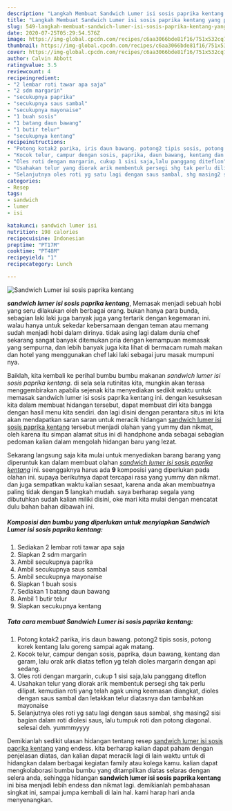 ```yaml
---
description: "Langkah Membuat Sandwich Lumer isi sosis paprika kentang yang praktis"
title: "Langkah Membuat Sandwich Lumer isi sosis paprika kentang yang praktis"
slug: 549-langkah-membuat-sandwich-lumer-isi-sosis-paprika-kentang-yang-praktis
date: 2020-07-25T05:29:54.576Z
image: https://img-global.cpcdn.com/recipes/c6aa3066bde81f16/751x532cq70/sandwich-lumer-isi-sosis-paprika-kentang-foto-resep-utama.jpg
thumbnail: https://img-global.cpcdn.com/recipes/c6aa3066bde81f16/751x532cq70/sandwich-lumer-isi-sosis-paprika-kentang-foto-resep-utama.jpg
cover: https://img-global.cpcdn.com/recipes/c6aa3066bde81f16/751x532cq70/sandwich-lumer-isi-sosis-paprika-kentang-foto-resep-utama.jpg
author: Calvin Abbott
ratingvalue: 3.5
reviewcount: 4
recipeingredient:
- "2 lembar roti tawar apa saja"
- "2 sdm margarin"
- "secukupnya paprika"
- "secukupnya saus sambal"
- "secukupnya mayonaise"
- "1 buah sosis"
- "1 batang daun bawang"
- "1 butir telur"
- "secukupnya kentang"
recipeinstructions:
- "Potong kotak2 parika, iris daun bawang. potong2 tipis sosis, potong korek kentang lalu goreng sampai agak matang."
- "Kocok telur, campur dengan sosis, paprika, daun bawang, kentang dan garam, lalu orak arik diatas teflon yg telah dioles margarin dengan api sedang."
- "Oles roti dengan margarin, cukup 1 sisi saja,lalu panggang diteflon"
- "Usahakan telur yang diorak arik membentuk persegi shg tak perlu dilipat. kemudian roti yang telah agak uning keemasan diangkat, dioles dengan saus sambal dan letakkan telur diatasnya dan tambahkan mayonaise"
- "Selanjutnya oles roti yg satu lagi dengan saus sambal, shg masing2 sisi bagian dalam roti diolesi saus, lalu tumpuk roti dan potong diagonal. selesai deh. yummmyyyy"
categories:
- Resep
tags:
- sandwich
- lumer
- isi

katakunci: sandwich lumer isi 
nutrition: 198 calories
recipecuisine: Indonesian
preptime: "PT17M"
cooktime: "PT48M"
recipeyield: "1"
recipecategory: Lunch

---
```



![Sandwich Lumer isi sosis paprika kentang](https://img-global.cpcdn.com/recipes/c6aa3066bde81f16/751x532cq70/sandwich-lumer-isi-sosis-paprika-kentang-foto-resep-utama.jpg)

<b><i>sandwich lumer isi sosis paprika kentang</i></b>, Memasak menjadi sebuah hobi yang seru dilakukan oleh berbagai orang. bukan hanya para bunda, sebagian laki laki juga banyak juga yang tertarik dengan kegemaran ini. walau hanya untuk sekedar kebersamaan dengan teman atau memang sudah menjadi hobi dalam dirinya. tidak asing lagi dalam dunia chef sekarang sangat banyak ditemukan pria dengan kemampuan memasak yang sempurna, dan lebih banyak juga kita lihat di bermacam rumah makan dan hotel yang menggunakan chef laki laki sebagai juru masak mumpuni nya.

Baiklah, kita kembali ke perihal bumbu bumbu makanan <i>sandwich lumer isi sosis paprika kentang</i>. di sela sela rutinitas kita, mungkin akan terasa menggembirakan apabila sejenak kita menyediakan sedikit waktu untuk memasak sandwich lumer isi sosis paprika kentang ini. dengan kesuksesan kita dalam membuat hidangan tersebut, dapat membuat diri kita bangga dengan hasil menu kita sendiri. dan lagi disini dengan perantara situs ini kita akan mendapatkan saran saran untuk meracik hidangan <u>sandwich lumer isi sosis paprika kentang</u> tersebut menjadi olahan yang yummy dan nikmat, oleh karena itu simpan alamat situs ini di handphone anda sebagai sebagian pedoman kalian dalam mengolah hidangan baru yang lezat.




Sekarang langsung saja kita mulai untuk menyediakan barang barang yang diperuntuk kan dalam membuat olahan <u><i>sandwich lumer isi sosis paprika kentang</i></u> ini. seenggaknya harus ada <b>9</b> komposisi yang diperlukan pada olahan ini. supaya berikutnya dapat tercapai rasa yang yummy dan nikmat. dan juga sempatkan waktu kalian sesaat, karena anda akan membuatnya paling tidak dengan <b>5</b> langkah mudah. saya berharap segala yang dibutuhkan sudah kalian miliki disini, oke mari kita mulai dengan mencatat dulu bahan bahan dibawah ini.

<!--inarticleads1-->

##### Komposisi dan bumbu yang diperlukan untuk menyiapkan Sandwich Lumer isi sosis paprika kentang:

1. Sediakan 2 lembar roti tawar apa saja
1. Siapkan 2 sdm margarin
1. Ambil secukupnya paprika
1. Ambil secukupnya saus sambal
1. Ambil secukupnya mayonaise
1. Siapkan 1 buah sosis
1. Sediakan 1 batang daun bawang
1. Ambil 1 butir telur
1. Siapkan secukupnya kentang




<!--inarticleads2-->

##### Tata cara membuat Sandwich Lumer isi sosis paprika kentang:

1. Potong kotak2 parika, iris daun bawang. potong2 tipis sosis, potong korek kentang lalu goreng sampai agak matang.
1. Kocok telur, campur dengan sosis, paprika, daun bawang, kentang dan garam, lalu orak arik diatas teflon yg telah dioles margarin dengan api sedang.
1. Oles roti dengan margarin, cukup 1 sisi saja,lalu panggang diteflon
1. Usahakan telur yang diorak arik membentuk persegi shg tak perlu dilipat. kemudian roti yang telah agak uning keemasan diangkat, dioles dengan saus sambal dan letakkan telur diatasnya dan tambahkan mayonaise
1. Selanjutnya oles roti yg satu lagi dengan saus sambal, shg masing2 sisi bagian dalam roti diolesi saus, lalu tumpuk roti dan potong diagonal. selesai deh. yummmyyyy




Demikianlah sedikit ulasan hidangan tentang resep <u>sandwich lumer isi sosis paprika kentang</u> yang endess. kita berharap kalian dapat paham dengan penjelasan diatas, dan kalian dapat meracik lagi di lain waktu untuk di hidangkan dalam berbagai kegiatan family atau kolega kamu. kalian dapat mengkolaborasi bumbu bumbu yang ditampilkan diatas selaras dengan selera anda, sehingga hidangan <b>sandwich lumer isi sosis paprika kentang</b> ini bisa menjadi lebih endess dan nikmat lagi. demikianlah pembahasan singkat ini, sampai jumpa kembali di lain hal. kami harap hari anda menyenangkan.
